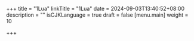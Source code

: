 +++
title = "1Lua"
linkTitle = "1Lua"
date = 2024-09-03T13:40:52+08:00
description = ""
isCJKLanguage = true
draft = false
[menu.main]
    weight = 10

+++